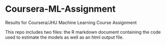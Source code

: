 Coursera-ML-Assignment
======================

Results for Coursera/JHU Machine Learning Course Assignment

This repo includes two files: the R markdown document containing the code used to estimate the models as well as an 
html output file. 
